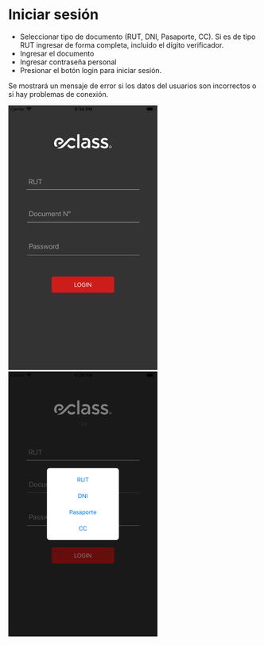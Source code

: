 # Iniciar sesión

* Seleccionar tipo de documento (RUT, DNI, Pasaporte, CC). 
Si es de tipo RUT ingresar de forma completa, incluido el dígito verificador.
* Ingresar el documento
* Ingresar contraseña personal
* Presionar el botón login para iniciar sesión.

Se mostrará un mensaje de error si los datos del usuarios son incorrectos o si hay problemas de conexión.

<img src="img/screens/login-00.png" class="border" width="300"/>
<img src="img/screens/login-01.png" class="border" width="300"/>
